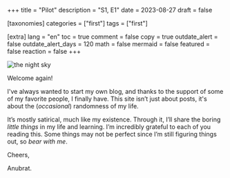 +++
title = "Pilot"
description = "S1, E1"
date = 2023-08-27
draft = false

[taxonomies]
categories = ["first"]
tags = ["first"]


[extra]
lang = "en"
toc = true
comment = false
copy = true
outdate_alert = false
outdate_alert_days = 120
math = false
mermaid = false
featured = false
reaction = false
+++

![the night sky](/img/chapter-one/img1.avif)

Welcome again!

I've always wanted to start my own blog, and thanks to the support of some of my favorite people, I finally have. This site isn’t just about posts, it's about the (*occasional*) randomness of my life.  

It’s mostly satirical, much like my existence. Through it, I’ll share the boring *little things* in my life and learning. I’m incredibly grateful to each of you reading this. Some things may not be perfect since I’m still figuring things out, so *bear with me*.  

Cheers,

Anubrat.
